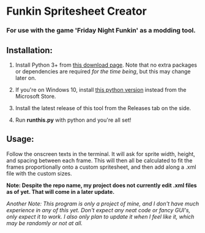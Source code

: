 # Funkin Spritesheet Creator
### For use with the game 'Friday Night Funkin' as a modding tool.

## Installation:
1. Install Python 3+ from [this download page](https://www.python.org/downloads/). Note that no extra packages or dependencies are required *for the time being*, but this may change later on.
2. If you're on Windows 10, install [this python version](https://www.microsoft.com/en-us/p/python-39/9p7qfqmjrfp7) instead from the Microsoft Store.

3. Install the latest release of this tool from the Releases tab on the side.

4. Run **runthis.py** with python and you're all set!

## Usage:
Follow the onscreen texts in the terminal. It will ask for sprite width, height, and spacing between each frame. This will then all be calculated to fit the frames proportionally onto a custom spritesheet, and then add along a .xml file with the custom sizes.

**Note: Despite the repo name, my project does not currently edit .xml files as of yet. That will come in a later update.**

*Another Note: This program is only a project of mine, and I don't have much experience in any of this yet. Don't expect any neat code or fancy GUI's, only expect it to *work*. I also only plan to update it when I feel like it, which may be randomly or not at all.*
